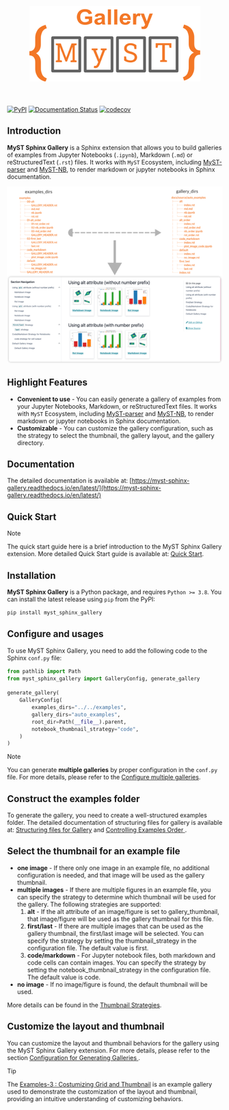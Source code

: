 <h1 align="center">
<img src="https://raw.githubusercontent.com/Fanchengyan/myst-sphinx-gallery/main/docs/source/_static/logo/logo.svg" width="400">
</h1><br>

[![PyPI](https://img.shields.io/pypi/v/myst-sphinx-gallery)](https://pypi.org/project/myst-sphinx-gallery/)
[![Documentation Status](https://readthedocs.org/projects/myst-sphinx-gallery/badge/?version=latest)](https://myst-sphinx-gallery.readthedocs.io/en/latest/?badge=latest)
[![codecov](https://codecov.io/gh/Fanchengyan/myst-sphinx-gallery/graph/badge.svg?token=IHXYE1K1G9)](https://codecov.io/gh/Fanchengyan/myst-sphinx-gallery)

## Introduction

**MyST Sphinx Gallery** is a Sphinx extension that allows you to build galleries of examples from Jupyter Notebooks (`.ipynb`), Markdown (`.md`) or reStructuredText (`.rst`) files.  It works with `MyST` Ecosystem, including [MyST-parser](https://myst-parser.readthedocs.io/en/latest/) and [MyST-NB](https://myst-nb.readthedocs.io/en/latest/), to render markdown or jupyter notebooks in Sphinx documentation.

![gallery_example](docs/source/_static/gallery_example.png)

## Highlight Features

- **Convenient to use** - You can easily generate a gallery of examples from
your Jupyter Notebooks, Markdown, or reStructuredText files. It works with `MyST` Ecosystem, including [MyST-parser](https://myst-parser.readthedocs.io/en/latest/) and [MyST-NB](https://myst-nb.readthedocs.io/en/latest/), to render markdown or jupyter notebooks in Sphinx documentation.
- **Customizable** - You can customize the gallery configuration, such as the strategy to select the thumbnail, the gallery layout, and the gallery directory.

## Documentation

The detailed documentation is available at: [https://myst-sphinx-gallery.readthedocs.io/en/latest/](https://myst-sphinx-gallery.readthedocs.io/en/latest/)

## Quick Start

> [!NOTE]
> The quick start guide here is a brief introduction to the MyST Sphinx Gallery extension. More detailed Quick Start guide is available at: [Quick Start](https://myst-sphinx-gallery.readthedocs.io/en/latest/user_guide/quick_start.html).


## Installation

**MyST Sphinx Gallery** is a Python package, and requires `Python >= 3.8`. You can install the latest release using `pip` from the PyPI:

```bash
pip install myst_sphinx_gallery
```

## Configure and usages

To use MyST Sphinx Gallery, you need to add the following code to the Sphinx `conf.py` file:

```python
from pathlib import Path
from myst_sphinx_gallery import GalleryConfig, generate_gallery

generate_gallery(
    GalleryConfig(
        examples_dirs="../../examples",
        gallery_dirs="auto_examples",
        root_dir=Path(__file__).parent,
        notebook_thumbnail_strategy="code",
    )
)
```

>[!NOTE]
> You can generate **multiple galleries** by proper configuration in the `conf.py` file. For more details, please refer to the [Configure multiple galleries](https://myst-sphinx-gallery.readthedocs.io/en/latest/user_guide/multi_galleries.html#configure-multiple-galleries).

## Construct the examples folder

To generate the gallery, you need to create a well-structured examples folder. The detailed documentation of structuring files for gallery is available at: [Structuring files for Gallery](https://myst-sphinx-gallery.readthedocs.io/en/latest/user_guide/example_structure.html) and [Controlling Examples Order
](https://myst-sphinx-gallery.readthedocs.io/en/latest/user_guide/order.html).


## Select the thumbnail for an example file

- **one image** - If there only one image in an example file, no additional configuration is needed, and that image will be used as the gallery thumbnail.
- **multiple images** - If there are multiple figures in an example file, you can specify the strategy to determine which thumbnail will be used for the gallery. The following strategies are supported:
  1. **alt** - If the alt attribute of an image/figure is set to gallery_thumbnail, that image/figure will be used as the gallery thumbnail for this file.
  2. **first/last** - If there are multiple images that can be used as the gallery thumbnail, the first/last image will be selected. You can specify the strategy by setting the thumbnail_strategy in the configuration file. The default value is first.
  3. **code/markdown** - For Jupyter notebook files, both markdown and code cells can contain images. You can specify the strategy by setting the notebook_thumbnail_strategy in the configuration file. The default value is code.
- **no image** - If no image/figure is found, the default thumbnail will be used.


More details can be found in the [Thumbnail Strategies](https://myst-sphinx-gallery.readthedocs.io/en/latest/user_guide/thumb.html).

## Customize the layout and thumbnail


You can customize the layout and thumbnail behaviors for the gallery using the MyST Sphinx Gallery extension. For more details, please refer to the section [Configuration for Generating Galleries
](https://myst-sphinx-gallery.readthedocs.io/en/latest/user_guide/custom.html).

> [!TIP]
> The [Examples-3 : Costumizing Grid and Thumbnail](https://myst-sphinx-gallery.readthedocs.io/en/latest/auto_examples3/index.html) is an example gallery used to demonstrate the customization of the layout and thumbnail, providing an intuitive understanding of customizing behaviors.
